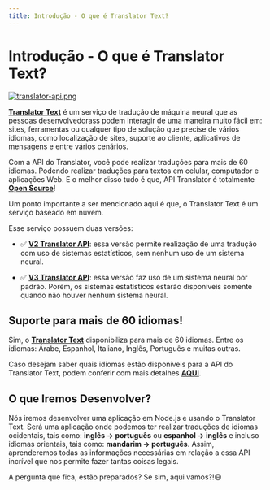 ```yaml
---
title: Introdução - O que é Translator Text?
---
```


# Introdução - O que é Translator Text?

[![translator-api.png](https://i.postimg.cc/y817TvF3/translator-api.png)](https://postimg.cc/SJP0SL1m)

**[Translator Text](https://azure.microsoft.com/services/cognitive-services/translator-text-api/?WT.mc_id=ai_nodejs-workshop-gllemos)** é um serviço de tradução de máquina neural que as pessoas desenvolvedorass podem interagir de uma maneira muito fácil em: sites, ferramentas ou qualquer tipo de solução que precise de vários idiomas, como localização de sites, suporte ao cliente, aplicativos de mensagens e entre vários cenários.

Com a API do Translator, você pode realizar traduções para mais de 60 idiomas. Podendo realizar traduções para textos em celular, computador e aplicações Web. E o melhor disso tudo é que, API Translator é totalmente **[Open Source](https://github.com/microsofttranslator)**!

Um ponto importante a ser mencionado aqui é que, o Translator Text é um serviço baseado em nuvem. 

Esse serviço possuem duas versões:

* ✅ **[V2 Translator API](https://docs.microsoft.com/azure/cognitive-services/translator/language-support?WT.mc_id=ai_nodejs-workshop-gllemos)**: essa versão permite realização de uma tradução com uso de sistemas estatísticos, sem nenhum uso de um sistema neural.

* ✅  **[V3 Translator API](https://docs.microsoft.com/azure/cognitive-services/translator/language-support?WT.mc_id=ai_nodejs-workshop-gllemos)**: essa versão faz uso de um sistema neural por padrão. Porém, os sistemas estatísticos estarão disponíveis somente quando não houver nenhum sistema neural.

## Suporte para mais de 60 idiomas!

Sim, o **[Translator Text](https://azure.microsoft.com/services/cognitive-services/translator-text-api/?WT.mc_id=ai_nodejs-workshop-gllemos)** disponibiliza para mais de 60 idiomas. Entre os idiomas: Árabe, Espanhol, Italiano, Inglês, Português e muitas outras.

Caso desejam saber quais idiomas estão disponíveis para a API do Translator Text, podem conferir com mais detalhes **[AQUI](https://docs.microsoft.com/azure/cognitive-services/translator/language-support?WT.mc_id=ai_nodejs-workshop-gllemos)**.

## O que Iremos Desenvolver?

Nós iremos desenvolver uma aplicação em Node.js e usando o Translator Text. Será uma aplicação onde podemos ter realizar traduções de idiomas ocidentais, tais como: **inglês -> português** ou **espanhol -> inglês** e incluso idiomas orientais, tais como: **mandarim -> português**. Assim, aprenderemos todas as informações necessárias em relação a essa API incrível que nos permite fazer tantas coisas legais.

A pergunta que fica, estão preparados? Se sim, aqui vamos?!😃


